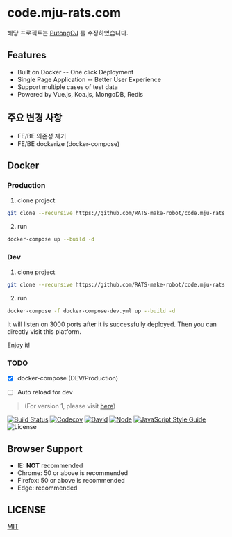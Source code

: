 # code.mju-rats.com 
해당 프로젝트는 [PutongOJ](https://github.com/acm309/PutongOJ.git) 를 수정하였습니다.

## Features
- Built on Docker -- One click Deployment
- Single Page Application -- Better User Experience
- Support multiple cases of test data
- Powered by Vue.js, Koa.js, MongoDB, Redis


## 주요 변경 사항 
 - FE/BE 의존성 제거 
 - FE/BE dockerize (docker-compose)

## Docker

### Production 

1. clone project

```bash
git clone --recursive https://github.com/RATS-make-robot/code.mju-rats.com-FE.git
```

2. run

```bash
docker-compose up --build -d
```

### Dev

1. clone project

```bash
git clone --recursive https://github.com/RATS-make-robot/code.mju-rats.com-FE.git
```
2. run

```bash
docker-compose -f docker-compose-dev.yml up --build -d
```

It will listen on 3000 ports after it is successfully deployed. Then you can directly visit this platform.

Enjoy it!


### TODO 
 - [X] docker-compose (DEV/Production)
 - [ ] Auto reload for dev


> (For version 1, please visit [here](https://github.com/acm309/PutongOJ/tree/v1))

[![Build Status](https://img.shields.io/travis/acm309/PutongOJ.svg?branch=master&style=flat-square)](https://travis-ci.org/acm309/PutongOJ)
[![Codecov](https://img.shields.io/codecov/c/github/acm309/PutongOJ.svg?style=flat-square)](https://codecov.io/gh/acm309/PutongOJ)
[![David](https://img.shields.io/david/acm309/PutongOJ.svg?style=flat-square)](https://david-dm.org/acm309/PutongOJ)
[![Node](https://img.shields.io/badge/node-%3E=9.0.0-ff69b4.svg?style=flat-square)](https://nodejs.org/en/download/releases/)
[![JavaScript Style Guide](https://img.shields.io/badge/code_style-standard-brightgreen.svg?style=flat-square)](https://standardjs.com)
![License](https://img.shields.io/badge/license-MIT-green.svg?style=flat-square)

## Browser Support

- IE: **NOT** recommended
- Chrome: 50 or above is recommended
- Firefox: 50 or above is recommended
- Edge: recommended

## LICENSE

[MIT](https://github.com/acm309/PutongOJ/blob/master/LICENSE)
